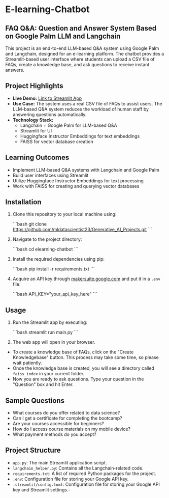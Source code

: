 
# E-learning-Chatbot

## FAQ Q&A: Question and Answer System Based on Google Palm LLM and Langchain

This project is an end-to-end LLM-based Q&A system using Google Palm and Langchain, designed for an e-learning platform. The chatbot provides a Streamlit-based user interface where students can upload a CSV file of FAQs, create a knowledge base, and ask questions to receive instant answers.

## Project Highlights
- **Live Demo:** [Link to Streamlit App](https://https://question-answer-csv-chatbot.streamlit.app/)
- **Use Case:** The system uses a real CSV file of FAQs to assist users. The LLM-based Q&A system reduces the workload of human staff by answering questions automatically.
- **Technology Stack:** 
  - Langchain + Google Palm for LLM-based Q&A
  - Streamlit for UI
  - Huggingface Instructor Embeddings for text embeddings
  - FAISS for vector database creation

## Learning Outcomes
- Implement LLM-based Q&A systems with Langchain and Google Palm
- Build user interfaces using Streamlit
- Utilize Huggingface Instructor Embeddings for text processing
- Work with FAISS for creating and querying vector databases

## Installation

1. Clone this repository to your local machine using:

   \`\`\`bash
   git clone https://github.com/mldatascientist23/Generative_AI_Projects.git
   \`\`\`

2. Navigate to the project directory:

   \`\`\`bash
   cd elearning-chatbot
   \`\`\`

3. Install the required dependencies using pip:

   \`\`\`bash
   pip install -r requirements.txt
   \`\`\`

4. Acquire an API key through [makersuite.google.com](https://makersuite.google.com/) and put it in a `.env` file:

   \`\`\`bash
   API_KEY="your_api_key_here"
   \`\`\`

## Usage

1. Run the Streamlit app by executing:

   \`\`\`bash
   streamlit run main.py
   \`\`\`

2. The web app will open in your browser.

- To create a knowledge base of FAQs, click on the "Create Knowledgebase" button. This process may take some time, so please wait patiently.
- Once the knowledge base is created, you will see a directory called `faiss_index` in your current folder.
- Now you are ready to ask questions. Type your question in the "Question" box and hit Enter.

## Sample Questions
- What courses do you offer related to data science?
- Can I get a certificate for completing the bootcamp?
- Are your courses accessible for beginners?
- How do I access course materials on my mobile device?
- What payment methods do you accept?

## Project Structure

- `app.py`: The main Streamlit application script.
- `langchain_helper.py`: Contains all the Langchain-related code.
- `requirements.txt`: A list of required Python packages for the project.
- `.env`: Configuration file for storing your Google API key.
- `.streamlit/config.toml`: Configuration file for storing your Google API key and Streamlit settings.- 
